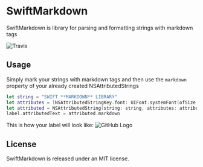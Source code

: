 # SwiftMarkdown

SwiftMarkdown is library for parsing and formatting strings with markdown tags

![Travis](https://travis-ci.org/viniciusaro/SwiftMarkdown.svg?branch=master)

## Usage

Simply mark your strings with markdown tags and then use the `markdown` property of your already created NSAttributedStrings

```swift
let string = "SWIFT **MARKDOWN** LIBRARY"
let attributes = [NSAttributedStringKey.font: UIFont.systemFont(ofSize: 20)]
let attributed = NSAttributedString(string: string, attributes: attributes)
label.attributedText = attributed.markdown
```

This is how your label will look like: 
![GitHub Logo](https://github.com/viniciusaro/SwiftMarkdown/blob/master/SwiftMarkdown/SwiftMarkdownTests/ReferenceImages/SwiftMarkdownTests/should_render_correctly__with_bold_string%403x.png)

## License

SwiftMarkdown is released under an MIT license.
